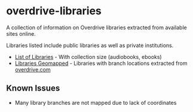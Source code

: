 # overdrive-libraries

A collection of information on Overdrive libraries extracted from available sites online.

Libraries listed include public libraries as well as private institutions.

- [List of Libraries](libraries.csv) - With collection size (audiobooks, ebooks)
- [Libraries Geomapped](libraries_branches.geojson) - Libraries with branch locations extracted from [overdrive.com](https://www.overdrive.com/libraries)

## Known Issues

- Many library branches are not mapped due to lack of coordinates
